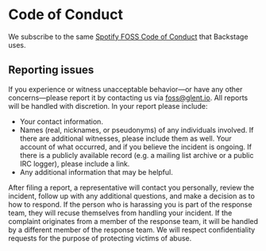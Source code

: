 # Code of Conduct

We subscribe to the same [Spotify FOSS Code of Conduct](https://github.com/backstage/backstage/blob/master/CODE_OF_CONDUCT.md) that Backstage uses.

## Reporting issues

If you experience or witness unacceptable behavior—or have any other concerns—please report it by contacting us via foss@glent.io. All reports will be handled with discretion. In your report please include:

- Your contact information.
- Names (real, nicknames, or pseudonyms) of any individuals involved. If there are additional witnesses, please include them as well. Your account of what occurred, and if you believe the incident is ongoing. If there is a publicly available record (e.g. a mailing list archive or a public IRC logger), please include a link.
- Any additional information that may be helpful.

After filing a report, a representative will contact you personally, review the incident, follow up with any additional questions, and make a decision as to how to respond. If the person who is harassing you is part of the response team, they will recuse themselves from handling your incident. If the complaint originates from a member of the response team, it will be handled by a different member of the response team. We will respect confidentiality requests for the purpose of protecting victims of abuse.
